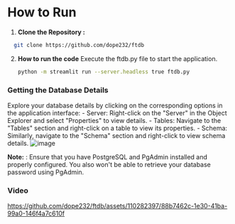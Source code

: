 

# How to Run

1. **Clone the Repository :**
  
 ```bash
   git clone https://github.com/dope232/ftdb
   ```

2. **How to run the code** 
Execute the ftdb.py file to start the application.

    ```bash
    python -m streamlit run --server.headless true ftdb.py
    ```

### Getting the Database Details 

  Explore your database details by clicking on the corresponding options in the application interface:
           - Server: Right-click on the "Server" in the Object Explorer and select "Properties" to view details.
           - Tables: Navigate to the "Tables" section and right-click on a table to view its properties.
           - Schema: Similarly, navigate to the "Schema" section and right-click to view schema details.
![image](https://github.com/dope232/ftdb/assets/110282397/ab75dcb3-f0a8-462a-8e52-77204abb838b)



 

**Note:** : Ensure that you have PostgreSQL and PgAdmin installed and properly configured. You also  won't be able to retrieve your database password using PgAdmin.         

### Video 

https://github.com/dope232/ftdb/assets/110282397/88b7462c-1e30-41ba-99a0-146f4a7c610f




